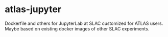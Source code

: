 # atlas-jupyter
Dockerfile and others for JupyterLab at SLAC customized for ATLAS users. Maybe based on existing docker images of other SLAC experiments.
